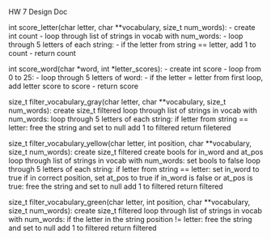 HW 7 Design Doc

int score_letter(char letter, char **vocabulary, size_t num_words):
    - create int count
    - loop through list of strings in vocab with num_words:
        - loop through 5 letters of each string:
            - if the letter from string == letter, add 1 to count
    - return count

int score_word(char *word, int *letter_scores):
    - create int score
    - loop from 0 to 25:
        - loop through 5 letters of word:
            - if the letter = letter from first loop, add letter score to score
    - return score

size_t filter_vocabulary_gray(char letter, char **vocabulary, size_t num_words):
    create size_t filtered
    loop through list of strings in vocab with num_words:
        loop through 5 letters of each string:
            if letter from string == letter:
                free the string and set to null
                add 1 to filtered
    return filetered

size_t filter_vocabulary_yellow(char letter, int position, char **vocabulary, size_t num_words):
    create size_t filtered
    create bools for in_word and at_pos
    loop through list of strings in vocab with num_words:
        set bools to false
        loop through 5 letters of each string:
            if letter from string == letter:
                set in_word to true
                if in correct position, set at_pos to true
        if in_word is false or at_pos is true:
            free the string and set to null
            add 1 to filtered
    return filtered

size_t filter_vocabulary_green(char letter, int position, char **vocabulary, size_t num_words):
    create size_t filtered
    loop through list of strings in vocab with num_words:
        if the letter in the string position != letter:
            free the string and set to null
            add 1 to filtered
    return filtered
